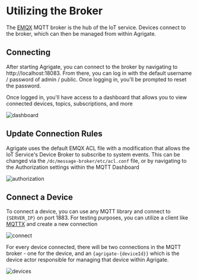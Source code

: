 # Utilizing the Broker

The [EMQX](https://www.emqx.io/) MQTT broker is the hub of the IoT service.
Devices connect to the broker, which can then be managed from within Agrigate.

## Connecting

After starting Agrigate, you can connect to the broker by navigating to
http://localhost:18083. From there, you can log in with the default username /
password of admin / public. Once logging in, you'll be prompted to reset the
password.

Once logged in, you'll have access to a dashboard that allows you to view
connected devices, topics, subscriptions, and more

![dashboard](/img/guides/iot/mqtt-dashboard.PNG)

## Update Connection Rules

Agrigate uses the default EMQX ACL file with a modification that allows the
IoT Service's Device Broker to subscribe to system events. This can be changed
via the `/dc/message-broker/etc/acl.conf` file, or by navigating to the
Authorization settings within the MQTT Dashboard

![authorization](/img/guides/iot/mqtt-authorization.PNG)

## Connect a Device

To connect a device, you can use any MQTT library and connect to `{SERVER_IP}`
on port 1883. For testing purposes, you can utilize a client like
[MQTTX](https://mqttx.app/) and create a new connection

![connect](/img/guides/iot/mqttx-new-device.PNG)

For every device connected, there will be two connections in the MQTT broker -
one for the device, and an `{agrigate-{deviceId}}` which is the device actor
responsible for managing that device within Agrigate.

![devices](/img/guides/iot/mqtt-devices.PNG)
